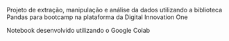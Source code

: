 Projeto de extração, manipulação e análise da dados utilizando a biblioteca Pandas para bootcamp na plataforma da Digital Innovation One

Notebook desenvolvido utilizando o Google Colab

